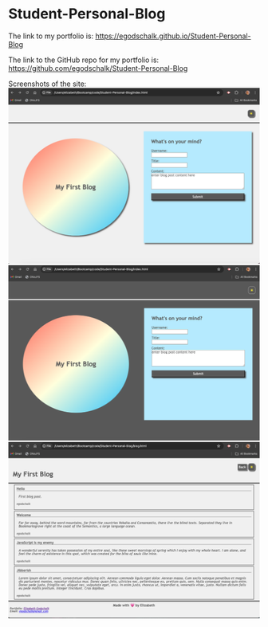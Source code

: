# Student-Personal-Blog

The link to my portfolio is: https://egodschalk.github.io/Student-Personal-Blog

The link to the GitHub repo for my portfolio is: https://github.com/egodschalk/Student-Personal-Blog

Screenshots of the site:
![Form Page](./assets/images/image.png)
![Dark Mode](./assets/images/image-1.png)
![Blog Page](./assets/images/image-2.png)

